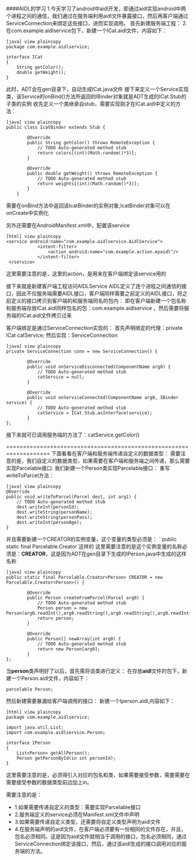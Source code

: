 ####AIDL的学习
1.今天学习了android中aidl开发，即通过aidl实现android中两个进程之间的通信，我们通过在服务端利用aidl文件暴露接口，然后再客户端通过ServiceConnection来绑定这些接口，进而实现调用。
首先新建服务端工程：
2.在com.example.aidlservice包下，新建一个ICat.aidl文件，内容如下：
```
[java] view plaincopy
package com.example.aidlservice;  
  
interface ICat  
{  
    String getColor();  
    double getWeight();  
} 
```
此时，ADT会在gen目录下，自动生成ICat.java文件
接下来定义一个Service实现类，该Service的onBind()方法所返回的IBinder对象就是ADT生成的ICat.Stub的子类的实例
收先定义一个类继承自stub，需要实现刚才在ICat.aidl中定义的方法：
```
[java] view plaincopy
public class IcatBinder extends Stub {  
  
        @Override  
        public String getColor() throws RemoteException {  
            // TODO Auto-generated method stub  
            return colors[(int)(Math.random()*3)];  
        }  
  
        @Override  
        public double getWeight() throws RemoteException {  
            // TODO Auto-generated method stub  
            return weights[(int)(Math.random()*3)];  
        }  
    }
``` 
需要在onBind方法中返回该IcatBinder的实例对象,IcatBinder对象可以在onCreate中实例化

另外还需要在AndroidManifest.xml中，配置该service
```
[html] view plaincopy
<service android:name="com.example.aidlservice.AidlService">  
            <intent-filter>  
                <action android:name="com.example.action.myaidl"/>  
            </intent-filter>  
 </service>  
```
这里需要注意的是，这里的action，是用来在客户端绑定该service用的


接下来就是新建客户端工程访问AIDLService
AIDL定义了连个进程之间通信的接口，因此不仅服务端需要AIDL接口，客户端同样需要之前定义的AIDL接口，将之前定义的接口拷贝到客户端的和服务端同名的包内：
即在客户端新建一个包名称和服务端存放ICat.aidl同样包名的包：com.example.aidlservice  ，然后需要将服务端的ICat.aidl文件拷贝过来
 
客户端绑定是通过ServiceConnection实现的：
首先声明绑定的代理：private ICat catService;
然后实现：ServiceConnection
```
[java] view plaincopy
private ServiceConnection conn = new ServiceConnection() {  
  
        @Override  
        public void onServiceDisconnected(ComponentName arg0) {  
            // TODO Auto-generated method stub  
            catService = null;  
        }  
  
        @Override  
        public void onServiceConnected(ComponentName arg0, IBinder service) {  
            // TODO Auto-generated method stub  
            catService = ICat.Stub.asInterface(service);  
        }  
}; 
```
接下来就可已调用服务端的方法了：catService.getColor()

===================================================================
下面看看在客户端和服务端传递自定义的数据类型：
需要注意的是，我们自定义的数据类型，如果需要在客户端和服务端之间传递，那么需要实现Parcelable接口:
我们新建一个Person类实现Parcelable接口：
重写writeToParcel方法：
```
[java] view plaincopy
@Override  
public void writeToParcel(Parcel dest, int arg1) {  
    // TODO Auto-generated method stub  
    dest.writeInt(personId);  
    dest.writeString(personName);  
    dest.writeString(personPass);  
    dest.writeInt(personAge);  
} 
```
并且需要新建一个CREATOR的实例变量，这个变量的类型必须是：
``public static final Parcelable.Creator<Person>`这样的
这里需要注意的是这个实例变量的名称必须是：**CREATOR**，这是因为ADT在gen目录下生成的IPerson.java中生成的这样名称
```
[java] view plaincopy
public static final Parcelable.Creator<Person> CREATOR = new Parcelable.Creator<Person>() {  
  
        @Override  
        public Person createFromParcel(Parcel arg0) {  
            // TODO Auto-generated method stub  
            Person person = new Person(arg0.readInt(),arg0.readString(),arg0.readString(),arg0.readInt());  
            return person;  
        }  
  
        @Override  
        public Person[] newArray(int arg0) {  
            // TODO Auto-generated method stub  
            return new Person[arg0];  
        }  
};  
```
当**person**类声明好了以后，首先需将该类进行定义：
在存放**aidl**文件的包下，新建一个Person.aidl文件，内容如下：
```
parcelable Person; 
```
然后新建需要暴漏给客户端调用的接口：
新建一个Iperson.aidl,内容如下：
```
[html] view plaincopy
package com.example.aidlservice;  
  
import java.util.List;  
import com.example.aidlservice.Person;  
  
interface IPerson  
{  
    List<Person> getAllPerson();  
    Person getPersonById(in int personId);  
}  
```
这里需要注意的是，必须得引入对应的包名和类，如果需要接受参数，需要需要在需要接受参数的数据类型前边加上in。

需要注意的是：
- 1.如果需要传递自定义的类型：需要实现Parcelable接口
- 2.服务端定义的service必须在Manifest.xml文件中声明
- 3.如果需要传递自定义类型，还需要将自定义类型声明为aidl文件
- 4.在服务端声明的aidl文件，在客户端必须要有一份相同的文件存在，并且，包名必须相同。这是因为aidl文件就相当于调用的接口，包名必须相同，通过ServiceConnection绑定该接口，然后，通过该aidl生成的接口调用对应的服务端的方法。